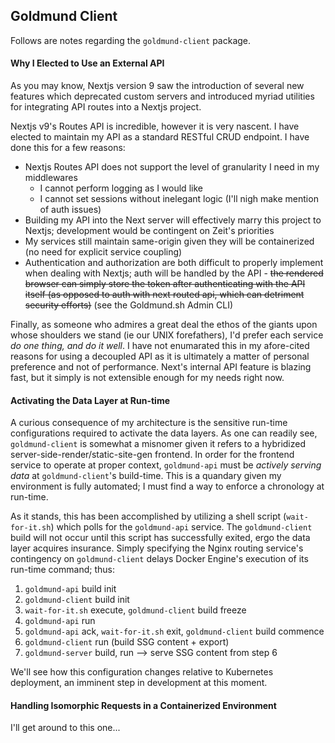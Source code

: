 ## Goldmund Client

Follows are notes regarding the `goldmund-client` package.

#### Why I Elected to Use an External API
As you may know, Nextjs version 9 saw the introduction of several new features which deprecated custom servers and introduced myriad utilities for integrating API routes into a Nextjs project.

Nextjs v9's Routes API is incredible, however it is very nascent. I have elected to maintain my API as a standard RESTful CRUD endpoint. I have done this for a few reasons:
 - Nextjs Routes API does not support the level of granularity I need in my middlewares
   * I cannot perform logging as I would like
   * I cannot set sessions without inelegant logic (I'll nigh make mention of auth issues)
 - Building my API into the Next server will effectively marry this project to Nextjs; development would be contingent on Zeit's priorities
 - My services still maintain same-origin given they will be containerized (no need for explicit service coupling)
 - Authentication and authorization are both difficult to properly implement when dealing with Nextjs; auth will be handled by the API - ~~the rendered browser can simply store the token after authenticating with the API itself (as opposed to auth with next routed api, which can detriment security efforts)~~ (see the Goldmund.sh Admin CLI)
 
 Finally, as someone who admires a great deal the ethos of the giants upon whose shoulders we stand (ie our UNIX forefathers), I'd prefer each service *do one thing, and do it well*. I have not enumarated this in my afore-cited reasons for using a decoupled API as it is ultimately a matter of personal preference and not of performance. Next's internal API feature is blazing fast, but it simply is not extensible enough for my needs right now.

#### Activating the Data Layer at Run-time

A curious consequence of my architecture is the sensitive run-time configurations required to activate the data layers. As one can readily see, `goldmund-client` is somewhat a misnomer given it refers to a hybridized server-side-render/static-site-gen frontend. In order for the frontend service to operate at proper context, `goldmund-api` must be *actively serving data* at `goldmund-client`'s build-time. This is a quandary given my environment is fully automated; I must find a way to enforce a chronology at run-time.

As it stands, this has been accomplished by utilizing a shell script (`wait-for-it.sh`) which polls for the `goldmund-api` service. The `goldmund-client` build will not occur until this script has successfully exited, ergo the data layer acquires insurance. Simply specifying the Nginx routing service's contingency on `goldmund-client` delays Docker Engine's execution of its run-time command; thus:
 1. `goldmund-api` build init
 2. `goldmund-client` build init
 3. `wait-for-it.sh` execute, `goldmund-client` build freeze
 4. `goldmund-api` run
 5. `goldmund-api` ack, `wait-for-it.sh` exit, `goldmund-client` build commence
 6. `goldmund-client` run (build SSG content + export)
 7. `goldmund-server` build, run --> serve SSG content from step 6

We'll see how this configuration changes relative to Kubernetes deployment, an imminent step in development at this moment.

#### Handling Isomorphic Requests in a Containerized Environment

I'll get around to this one...